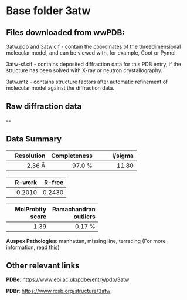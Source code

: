 # Base folder 3atw

## Files downloaded from wwPDB:

3atw.pdb and 3atw.cif - contain the coordinates of the threedimensional molecular model, and can be viewed with, for example, Coot or Pymol.

3atw-sf.cif - contains deposited diffraction data for this PDB entry, if the structure has been solved with X-ray or neutron crystallography.

3atw.mtz - contains structure factors after automatic refinement of molecular model against the diffraction data.

## Raw diffraction data

--<br> 

## Data Summary
|   | Resolution | Completeness| I/sigma |
|---|-------------:|----------------:|--------------:|
|   |2.36 Å|97.0  %|<img width=50/>11.80|

|   | **R-work**| **R-free**   
|---|-------------:|----------------:|           
||  0.2010|  0.2430|

|   |**MolProbity<br>score**| **Ramachandran<br>outliers** 
|---|-------------:|----------------:|
||  1.39|  0.17 %|

**Auspex Pathologies**: manhattan, missing line, terracing (For more information, read [this](https://github.com/thorn-lab/coronavirus_structural_task_force/blob/master/pdb/3c_like_proteinase/SARS-CoV/3atw/validation/auspex/3atw_auspex_comments.txt))

 



## Other relevant links 
**PDBe**:  https://www.ebi.ac.uk/pdbe/entry/pdb/3atw
 
**PDBr**: https://www.rcsb.org/structure/3atw 

